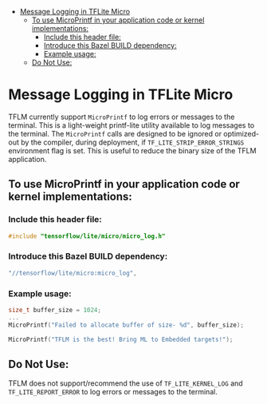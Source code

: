 <!--
Semi-automated TOC generation with instructions from
https://github.com/ekalinin/github-markdown-toc#auto-insert-and-update-toc
-->

<!--ts-->
* [Message Logging in TFLite Micro](#message-logging-in-tflite-micro)
   * [To use MicroPrintf in your application code or kernel implementations:](#to-use-microprintf-in-your-application-code-or-kernel-implementations)
      * [Include this header file:](#include-this-header-file)
      * [Introduce this Bazel BUILD dependency:](#introduce-this-bazel-build-dependency)
      * [Example usage:](#example-usage)
   * [Do Not Use:](#do-not-use)

<!-- Added by: vamsimanchala, at: Wed Nov 23 12:35:39 AM UTC 2022 -->

<!--te-->

# Message Logging in TFLite Micro

TFLM currently support `MicroPrintf` to log errors or messages to the terminal. This is a light-weight printf-lite utility available to log messages to the terminal. The `MicroPrintf` calls are designed to be ignored or optimized-out by the compiler, during deployment, if `TF_LITE_STRIP_ERROR_STRINGS` environment flag is set. This is useful to reduce the binary size of the TFLM application.


## To use MicroPrintf in your application code or kernel implementations:
### Include this header file:
```c++
#include "tensorflow/lite/micro/micro_log.h"
```

### Introduce this Bazel BUILD dependency:
```c++
"//tensorflow/lite/micro:micro_log",
```

### Example usage:
```c++
size_t buffer_size = 1024;
...
MicroPrintf("Failed to allocate buffer of size- %d", buffer_size);

MicroPrintf("TFLM is the best! Bring ML to Embedded targets!");
```

## Do Not Use:
TFLM does not support/recommend the use of `TF_LITE_KERNEL_LOG` and `TF_LITE_REPORT_ERROR` to log errors or messages to the terminal. 
